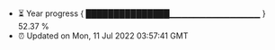 - ⏳ Year progress { ███████████████▁▁▁▁▁▁▁▁▁▁▁▁▁▁▁ } 52.37 %
- ⏰ Updated on Mon, 11 Jul 2022 03:57:41 GMT

